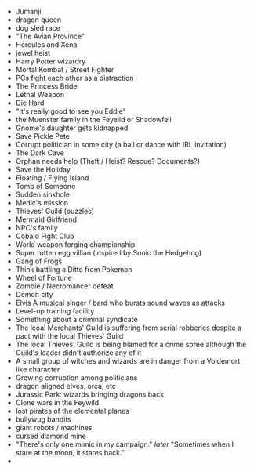 - Jumanji
- dragon queen
- dog sled race
- "The Avian Province"
- Hercules and Xena
- jewel heist
- Harry Potter wizardry
- Mortal Kombat / Street Fighter
- PCs fight each other as a distraction 
- The Princess Bride
- Lethal Weapon
- Die Hard
- "It's really good to see you Eddie"
- the Muenster family in the Feyeild or Shadowfell
- Gnome's daughter gets kidnapped
- Save Pickle Pete
- Corrupt politician in some city (a ball or dance with IRL invitation)
- The Dark Cave
- Orphan needs help (Theft / Heist? Rescue? Documents?)
- Save the Holiday
- Floating / Flying Island
- Tomb of Someone
- Sudden sinkhole
- Medic's mission
- Thieves' Guild (puzzles)
- Mermaid Girlfriend
- NPC's family
- Cobald Fight Club
- World weapon forging championship 
- Super rotten egg villian (inspired by Sonic the Hedgehog) 
- Gang of Frogs
- Think battling a Ditto from Pokemon
- Wheel of Fortune
- Zombie / Necromancer defeat
- Demon city
- Elvis
   A musical singer / bard who bursts sound waves as attacks
- Level-up training facility
- Something about a criminal syndicate
- The lcoal Merchants' Guild is suffering from serial robberies despite a pact with the local Thieves' Guild
- The local Thieves' Guild is being blamed for a crime spree although the Guild's leader didn't authorize any of it
- A small group of witches and wizards are in danger from a Voldemort like character
- Growing corruption among politicians
- dragon aligned elves, orca, etc
- Jurassic Park: wizards bringing dragons back
- Clone wars in the Feywild
- lost pirates of the elemental planes
- bullywug bandits
- giant robots / machines
- cursed diamond mine
- "There's only one mimic in my campaign."   *later*    "Sometimes when I stare at the moon, it stares back."
- 
